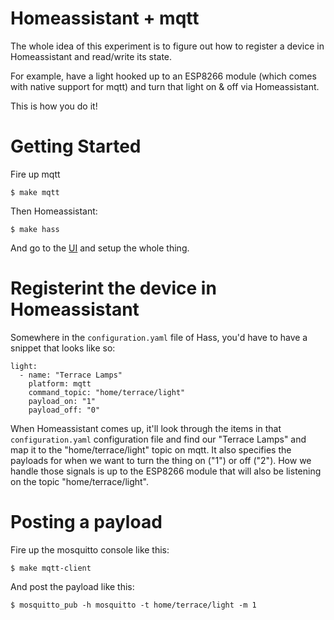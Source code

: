 # Homeassistant + mqtt
The whole idea of this experiment is to figure out how to register a device in
Homeassistant and read/write its state.

For example, have a light hooked up to an ESP8266 module (which comes with native
support for mqtt) and turn that light on & off via Homeassistant.

This is how you do it!

# Getting Started
Fire up mqtt
```
$ make mqtt
```

Then Homeassistant:
```
$ make hass
```
And go to the [UI](http://localhost:8080) and setup the whole thing.

# Registerint the device in Homeassistant
Somewhere in the `configuration.yaml` file of Hass, you'd have to have a snippet
that looks like so:
```
light:
  - name: "Terrace Lamps"
    platform: mqtt
    command_topic: "home/terrace/light"
    payload_on: "1"
    payload_off: "0"

```

When Homeassistant comes up, it'll look through the items in that
`configuration.yaml` configuration file and find our "Terrace Lamps" and map it
to the "home/terrace/light" topic on mqtt. It also specifies the payloads for
when we want to turn the thing on ("1") or off ("2"). How we handle those signals
is up to the ESP8266 module that will also be listening on the topic "home/terrace/light".

# Posting a payload
Fire up the mosquitto console like this:
```
$ make mqtt-client
```

And post the payload like this:

```
$ mosquitto_pub -h mosquitto -t home/terrace/light -m 1
```

